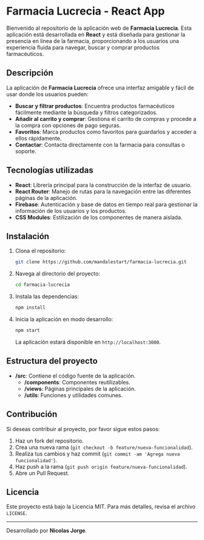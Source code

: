 # Farmacia Lucrecia - React App

Bienvenido al repositorio de la aplicación web de **Farmacia Lucrecia**. 
Esta aplicación está desarrollada en **React** y está diseñada para gestionar la presencia en línea de la farmacia, proporcionando a los usuarios una experiencia fluida para navegar, buscar y comprar productos farmacéuticos.

## Descripción

La aplicación de **Farmacia Lucrecia** ofrece una interfaz amigable y fácil de usar donde los usuarios pueden:

- **Buscar y filtrar productos**: Encuentra productos farmacéuticos fácilmente mediante la búsqueda y filtros categorizados.
- **Añadir al carrito y comprar**: Gestiona el carrito de compras y procede a la compra con opciones de pago seguras.
- **Favoritos**: Marca productos como favoritos para guardarlos y acceder a ellos rápidamente.
- **Contactar**: Contacta directamente con la farmacia para consultas o soporte.

## Tecnologías utilizadas

- **React**: Librería principal para la construcción de la interfaz de usuario.
- **React Router**: Manejo de rutas para la navegación entre las diferentes páginas de la aplicación.
- **Firebase**: Autenticación y base de datos en tiempo real para gestionar la información de los usuarios y los productos.
- **CSS Modules**: Estilización de los componentes de manera aislada.

## Instalación

1. Clona el repositorio:
    ```bash
    git clone https://github.com/mandalestart/farmacia-lucrecia.git
    ```
2. Navega al directorio del proyecto:
    ```bash
    cd farmacia-lucrecia
    ```
3. Instala las dependencias:
    ```bash
    npm install
    ```
4. Inicia la aplicación en modo desarrollo:
    ```bash
    npm start
    ```
    La aplicación estará disponible en `http://localhost:3000`.

## Estructura del proyecto

- **/src**: Contiene el código fuente de la aplicación.
  - **/components**: Componentes reutilizables.
  - **/views**: Páginas principales de la aplicación.
  - **/utils**: Funciones y utilidades comunes.

## Contribución

Si deseas contribuir al proyecto, por favor sigue estos pasos:

1. Haz un fork del repositorio.
2. Crea una nueva rama (`git checkout -b feature/nueva-funcionalidad`).
3. Realiza tus cambios y haz commit (`git commit -am 'Agrega nueva funcionalidad'`).
4. Haz push a la rama (`git push origin feature/nueva-funcionalidad`).
5. Abre un Pull Request.

## Licencia

Este proyecto está bajo la Licencia MIT. Para más detalles, revisa el archivo `LICENSE`.

---

Desarrollado por **Nicolas Jorge**.
